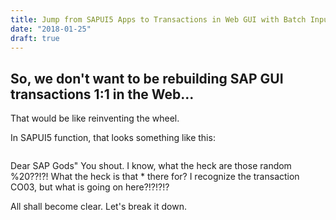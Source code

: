 ```yaml
---
title: Jump from SAPUI5 Apps to Transactions in Web GUI with Batch Input
date: "2018-01-25"
draft: true
---
```


## So, we don't want to be rebuilding SAP GUI transactions 1:1 in the Web...

That would be like reinventing the wheel.

In SAPUI5 function, that looks something like this:

```javascript

```

Dear SAP Gods" You shout. I know, what the heck are those random %20??!?! What the heck is that * there for? I recognize the transaction CO03, but what is going on here?!?!?!?

All shall become clear. Let's break it down.
